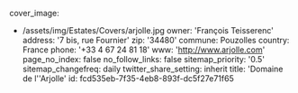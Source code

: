 cover_image:
  - /assets/img/Estates/Covers/arjolle.jpg
owner: 'François Teisserenc'
address: '7 bis, rue Fournier'
zip: '34480'
commune: Pouzolles
country: France
phone: '+33 4 67 24 81 18'
www: 'http://www.arjolle.com'
page_no_index: false
no_follow_links: false
sitemap_priority: '0.5'
sitemap_changefreq: daily
twitter_share_setting: inherit
title: 'Domaine de l''Arjolle'
id: fcd535eb-7f35-4eb8-893f-dc5f27e71f65
